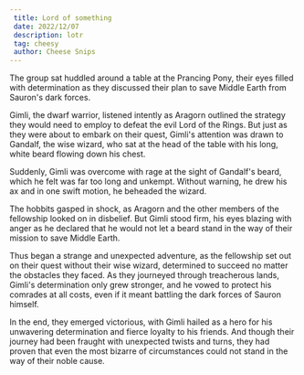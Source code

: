 ```yaml
---
 title: Lord of something
 date: 2022/12/07
 description: lotr
 tag: cheesy
 author: Cheese Snips
---
```


The group sat huddled around a table at the Prancing Pony, their eyes filled with determination as they discussed their plan to save Middle Earth from Sauron's dark forces.

Gimli, the dwarf warrior, listened intently as Aragorn outlined the strategy they would need to employ to defeat the evil Lord of the Rings. But just as they were about to embark on their quest, Gimli's attention was drawn to Gandalf, the wise wizard, who sat at the head of the table with his long, white beard flowing down his chest.

Suddenly, Gimli was overcome with rage at the sight of Gandalf's beard, which he felt was far too long and unkempt. Without warning, he drew his ax and in one swift motion, he beheaded the wizard.

The hobbits gasped in shock, as Aragorn and the other members of the fellowship looked on in disbelief. But Gimli stood firm, his eyes blazing with anger as he declared that he would not let a beard stand in the way of their mission to save Middle Earth.

Thus began a strange and unexpected adventure, as the fellowship set out on their quest without their wise wizard, determined to succeed no matter the obstacles they faced. As they journeyed through treacherous lands, Gimli's determination only grew stronger, and he vowed to protect his comrades at all costs, even if it meant battling the dark forces of Sauron himself.

In the end, they emerged victorious, with Gimli hailed as a hero for his unwavering determination and fierce loyalty to his friends. And though their journey had been fraught with unexpected twists and turns, they had proven that even the most bizarre of circumstances could not stand in the way of their noble cause.